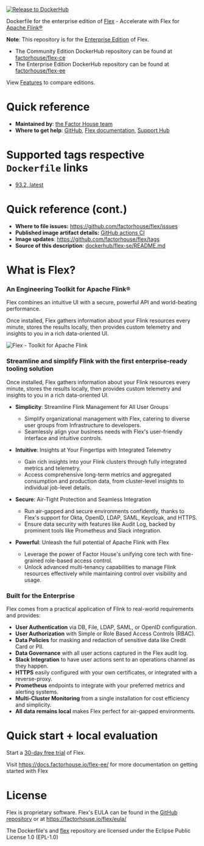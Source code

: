 [![Release to DockerHub](https://github.com/factorhouse/flex/actions/workflows/release.yml/badge.svg?branch=main)](https://github.com/factorhouse/flex/actions/workflows/release.yml)

Dockerfile for the enterprise edition of [Flex](https://factorhouse.io/flex) - Accelerate with Flex for [Apache Flink®](https://flink.apache.org/)

**Note**: This repository is for the [Enterprise Edition](https://factorhouse.io/flex/pricing) of Flex.

*  The Community Edition DockerHub repository can be found at [factorhouse/flex-ce](https://hub.docker.com/r/factorhouse/flex-ce)
*  The Enterprise Edition DockerHub repository can be found at [factorhouse/flex-ee](https://hub.docker.com/r/factorhouse/flex-ee)

View [Features](https://factorhouse.io/flex/features) to compare editions.

# Quick reference

* **Maintained by**: [the Factor House team](https://factorhouse.io)
* **Where to get help**: [GitHub](https://github.com/factorhouse/flex), [Flex documentation](http://docs.factorhouse.io/flex-ee/), [Support Hub](https://factorhouse.io/support)

# Supported tags respective `Dockerfile` links

<!--- StartReleaseLinks --->

* [93.2, latest](https://github.com/factorhouse/flex/blob/main/dockerfile/flex/Dockerfile)

<!--- EndReleaseLinks --->

# Quick reference (cont.)

* **Where to file issues:** https://github.com/factorhouse/flex/issues
* **Published image artifact details:** [GitHub actions CI](https://github.com/factorhouse/flex/actions/workflows/build.yml)
* **Image updates**: https://github.com/factorhouse/flex/tags
* **Source of this description**: [dockerhub/flex-se/README.md](https://github.com/factorhouse/flex/blob/main/dockerhub/flex-se/README.md)

# What is Flex?

### An Engineering Toolkit for Apache Flink®

Flex combines an intuitive UI with a secure, powerful API and world-beating performance.

Once installed, Flex gathers information about your Flink resources every minute, stores the results locally, then provides custom telemetry and insights to you in a rich data-oriented UI.

![Flex - Toolkit for Apache Flink](https://docs.factorhouse.io/img/assets/flex.png)

### Streamline and simplify Flink with the first enterprise-ready tooling solution

Once installed, Flex gathers information about your Flink resources every minute, stores the results locally, then provides custom telemetry and insights to you in a rich data-oriented UI.

* **Simplicity**: Streamline Flink Management for All User Groups
    - Simplify organizational management with Flex, catering to diverse user groups from Infrastructure to developers.
    - Seamlessly align your business needs with Flex's user-friendly interface and intuitive controls.

* **Intuitive**: Insights at Your Fingertips with Integrated Telemetry
    - Gain rich insights into your Flink clusters through fully integrated metrics and telemetry.
    - Access comprehensive long-term metrics and aggregated consumption and production data, from cluster-level insights to individual job-level details.

* **Secure**: Air-Tight Protection and Seamless Integration
    - Run air-gapped and secure environments confidently, thanks to Flex's support for Okta, OpenID, LDAP, SAML, Keycloak, and HTTPS.
    - Ensure data security with features like Audit Log, backed by prominent tools like Prometheus and Slack integration.

* **Powerful**: Unleash the full potential of Apache Flink with Flex
    - Leverage the power of Factor House's unifying core tech with fine-grained role-based access control.
    - Unlock advanced multi-tenancy capabilities to manage Flink resources effectively while maintaining control over visibility and usage.

### Built for the Enterprise

Flex comes from a practical application of Flink to real-world requirements and provides:

* **User Authentication** via DB, File, LDAP, SAML, or OpenID configuration.
* **User Authorization** with Simple or Role Based Access Controls (RBAC).
* **Data Policies** for masking and redaction of sensitive data like Credit Card or PII.
* **Data Governance** with all user actions captured in the Flex audit log.
* **Slack Integration** to have user actions sent to an operations channel as they happen.
* **HTTPS** easily configured with your own certificates, or integrated with a reverse-proxy.
* **Prometheus** endpoints to integrate with your preferred metrics and alerting systems.
* **Multi-Cluster Monitoring** from a single installation for cost efficiency and simplicity.
* **All data remains local** makes Flex perfect for air-gapped environments.

# Quick start + local evaluation

Start a [30-day free trial](https://factorhouse.io/flex/get-started) of Flex.

Visit https://docs.factorhouse.io/flex-ee/ for more documentation on getting started with Flex

# License

Flex is proprietary software. Flex's EULA can be found in the [GitHub repository](https://github.com/factorhouse/flex/blob/main/resources/eula.txt) or at https://factorhouse.io/flex/eula/

The Dockerfile's and [flex](https://github.com/factorhouse/flex) repository are licensed under the Eclipse Public License 1.0 (EPL-1.0)